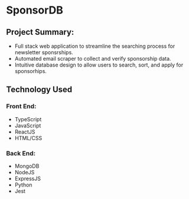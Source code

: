 # SponsorDB

## Project Summary:
- Full stack web application to streamline the searching process for newsletter sponsrships.
- Automated email scraper to collect and verify sponsorship data.
- Intuitive database design to allow users to search, sort, and apply for sponsorhips.

## Technology Used
### Front End:
- TypeScript
- JavaScript
- ReactJS
- HTML/CSS

### Back End:
- MongoDB
- NodeJS
- ExpressJS
- Python
- Jest
